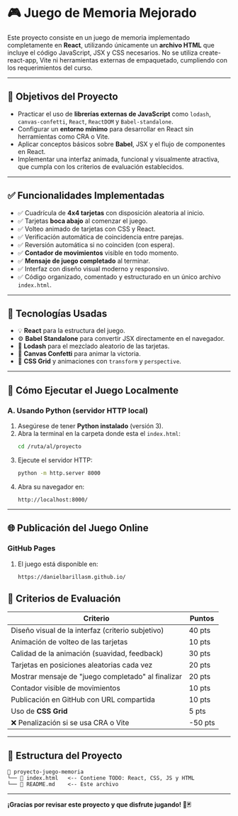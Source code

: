 # 🎮 Juego de Memoria Mejorado

Este proyecto consiste en un juego de memoria implementado completamente en **React**, utilizando únicamente un **archivo HTML** que incluye el código JavaScript, JSX y CSS necesarios. No se utiliza create-react-app, Vite ni herramientas externas de empaquetado, cumpliendo con los requerimientos del curso.

---

## 🎯 Objetivos del Proyecto

- Practicar el uso de **librerías externas de JavaScript** como `lodash`, `canvas-confetti`, `React`, `ReactDOM` y `Babel-standalone`.
- Configurar un **entorno mínimo** para desarrollar en React sin herramientas como CRA o Vite.
- Aplicar conceptos básicos sobre **Babel**, JSX y el flujo de componentes en React.
- Implementar una interfaz animada, funcional y visualmente atractiva, que cumpla con los criterios de evaluación establecidos.

---

## ✅ Funcionalidades Implementadas

- ✅ Cuadrícula de **4x4 tarjetas** con disposición aleatoria al inicio.
- ✅ Tarjetas **boca abajo** al comenzar el juego.
- ✅ Volteo animado de tarjetas con CSS y React.
- ✅ Verificación automática de coincidencia entre parejas.
- ✅ Reversión automática si no coinciden (con espera).
- ✅ **Contador de movimientos** visible en todo momento.
- ✅ **Mensaje de juego completado** al terminar.
- ✅ Interfaz con diseño visual moderno y responsivo.
- ✅ Código organizado, comentado y estructurado en un único archivo `index.html`.

---

## 🧠 Tecnologías Usadas

- 💡 **React** para la estructura del juego.
- ⚙️ **Babel Standalone** para convertir JSX directamente en el navegador.
- 🎲 **Lodash** para el mezclado aleatorio de las tarjetas.
- 🎉 **Canvas Confetti** para animar la victoria.
- 🎨 **CSS Grid** y animaciones con `transform` y `perspective`.

---

## 🧪 Cómo Ejecutar el Juego Localmente

### A. Usando Python (servidor HTTP local)

1. Asegúrese de tener **Python instalado** (versión 3).
2. Abra la terminal en la carpeta donde esta el `index.html`:
   ```bash
   cd /ruta/al/proyecto
   ```
3. Ejecute el servidor HTTP:
   ```bash
   python -m http.server 8000
   ```
4. Abra su navegador en:
   ```
   http://localhost:8000/
   ```

---

## 🌐 Publicación del Juego Online

### GitHub Pages

1. El juego está disponible en:
   ```
   https://danielbarillasm.github.io/
   ```

## 🧾 Criterios de Evaluación

| Criterio                                                                 | Puntos |
|--------------------------------------------------------------------------|--------|
| Diseño visual de la interfaz (criterio subjetivo)                        | 40 pts |
| Animación de volteo de las tarjetas                                      | 10 pts |
| Calidad de la animación (suavidad, feedback)                             | 30 pts |
| Tarjetas en posiciones aleatorias cada vez                               | 20 pts |
| Mostrar mensaje de "juego completado" al finalizar                       | 20 pts |
| Contador visible de movimientos                                          | 10 pts |
| Publicación en GitHub con URL compartida                                 | 10 pts |
| Uso de **CSS Grid**                                                      |  5 pts |
| ❌ Penalización si se usa CRA o Vite                                    | -50 pts |

---

## 📂 Estructura del Proyecto

```
📁 proyecto-juego-memoria
└── 📄 index.html   <-- Contiene TODO: React, CSS, JS y HTML
└── 📄 README.md    <-- Este archivo
```

---

**¡Gracias por revisar este proyecto y que disfrute jugando! 🧠🃏**
